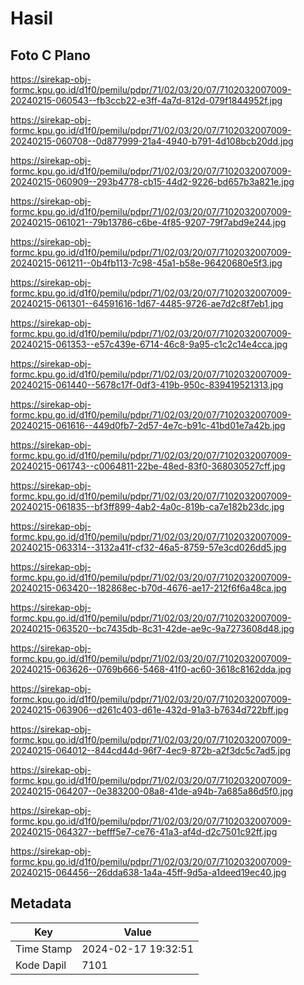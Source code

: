 # Hasil

## Foto C Plano

https://sirekap-obj-formc.kpu.go.id/d1f0/pemilu/pdpr/71/02/03/20/07/7102032007009-20240215-060543--fb3ccb22-e3ff-4a7d-812d-079f1844952f.jpg

https://sirekap-obj-formc.kpu.go.id/d1f0/pemilu/pdpr/71/02/03/20/07/7102032007009-20240215-060708--0d877999-21a4-4940-b791-4d108bcb20dd.jpg

https://sirekap-obj-formc.kpu.go.id/d1f0/pemilu/pdpr/71/02/03/20/07/7102032007009-20240215-060909--293b4778-cb15-44d2-9226-bd657b3a821e.jpg

https://sirekap-obj-formc.kpu.go.id/d1f0/pemilu/pdpr/71/02/03/20/07/7102032007009-20240215-061021--79b13786-c6be-4f85-9207-79f7abd9e244.jpg

https://sirekap-obj-formc.kpu.go.id/d1f0/pemilu/pdpr/71/02/03/20/07/7102032007009-20240215-061211--0b4fb113-7c98-45a1-b58e-96420680e5f3.jpg

https://sirekap-obj-formc.kpu.go.id/d1f0/pemilu/pdpr/71/02/03/20/07/7102032007009-20240215-061301--64591616-1d67-4485-9726-ae7d2c8f7eb1.jpg

https://sirekap-obj-formc.kpu.go.id/d1f0/pemilu/pdpr/71/02/03/20/07/7102032007009-20240215-061353--e57c439e-6714-46c8-9a95-c1c2c14e4cca.jpg

https://sirekap-obj-formc.kpu.go.id/d1f0/pemilu/pdpr/71/02/03/20/07/7102032007009-20240215-061440--5678c17f-0df3-419b-950c-839419521313.jpg

https://sirekap-obj-formc.kpu.go.id/d1f0/pemilu/pdpr/71/02/03/20/07/7102032007009-20240215-061616--449d0fb7-2d57-4e7c-b91c-41bd01e7a42b.jpg

https://sirekap-obj-formc.kpu.go.id/d1f0/pemilu/pdpr/71/02/03/20/07/7102032007009-20240215-061743--c0064811-22be-48ed-83f0-368030527cff.jpg

https://sirekap-obj-formc.kpu.go.id/d1f0/pemilu/pdpr/71/02/03/20/07/7102032007009-20240215-061835--bf3ff899-4ab2-4a0c-819b-ca7e182b23dc.jpg

https://sirekap-obj-formc.kpu.go.id/d1f0/pemilu/pdpr/71/02/03/20/07/7102032007009-20240215-063314--3132a41f-cf32-46a5-8759-57e3cd026dd5.jpg

https://sirekap-obj-formc.kpu.go.id/d1f0/pemilu/pdpr/71/02/03/20/07/7102032007009-20240215-063420--182868ec-b70d-4676-ae17-212f6f6a48ca.jpg

https://sirekap-obj-formc.kpu.go.id/d1f0/pemilu/pdpr/71/02/03/20/07/7102032007009-20240215-063520--bc7435db-8c31-42de-ae9c-9a7273608d48.jpg

https://sirekap-obj-formc.kpu.go.id/d1f0/pemilu/pdpr/71/02/03/20/07/7102032007009-20240215-063626--0769b666-5468-41f0-ac60-3618c8162dda.jpg

https://sirekap-obj-formc.kpu.go.id/d1f0/pemilu/pdpr/71/02/03/20/07/7102032007009-20240215-063906--d261c403-d61e-432d-91a3-b7634d722bff.jpg

https://sirekap-obj-formc.kpu.go.id/d1f0/pemilu/pdpr/71/02/03/20/07/7102032007009-20240215-064012--844cd44d-96f7-4ec9-872b-a2f3dc5c7ad5.jpg

https://sirekap-obj-formc.kpu.go.id/d1f0/pemilu/pdpr/71/02/03/20/07/7102032007009-20240215-064207--0e383200-08a8-41de-a94b-7a685a86d5f0.jpg

https://sirekap-obj-formc.kpu.go.id/d1f0/pemilu/pdpr/71/02/03/20/07/7102032007009-20240215-064327--befff5e7-ce76-41a3-af4d-d2c7501c92ff.jpg

https://sirekap-obj-formc.kpu.go.id/d1f0/pemilu/pdpr/71/02/03/20/07/7102032007009-20240215-064456--26dda638-1a4a-45ff-9d5a-a1deed19ec40.jpg


## Metadata

| Key        | Value               |
| ---------- | ------------------- |
| Time Stamp | 2024-02-17 19:32:51 |
| Kode Dapil | 7101                |



